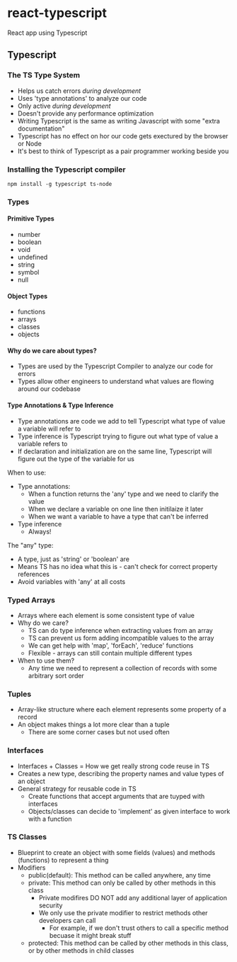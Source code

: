 # react-typescript

React app using Typescript

## Typescript

### The TS Type System

- Helps us catch errors _during development_
- Uses 'type annotations' to analyze our code
- Only active _during development_
- Doesn't provide any performance optimization
- Writing Typescript is the same as writing Javascript with some "extra documentation"
- Typescript has no effect on hor our code gets exectured by the browser or Node
- It's best to think of Typescript as a pair programmer working beside you

### Installing the Typescript compiler

`npm install -g typescript ts-node`

### Types

#### Primitive Types

- number
- boolean
- void
- undefined
- string
- symbol
- null

#### Object Types

- functions
- arrays
- classes
- objects

#### Why do we care about types?

- Types are used by the Typescript Compiler to analyze our code for errors
- Types allow other engineers to understand what values are flowing around our codebase

#### Type Annotations & Type Inference

- Type annotations are code we add to tell Typescript what type of value a variable will refer to
- Type inference is Typescript trying to figure out what type of value a variable refers to
- If declaration and initialization are on the same line, Typescript will figure out the type of the variable for us

When to use:

- Type annotations:
  - When a function returns the 'any' type and we need to clarify the value
  - When we declare a variable on one line then initilaize it later
  - When we want a variable to have a type that can't be inferred
- Type inference
  - Always!

The "any" type:

- A type, just as 'string' or 'boolean' are
- Means TS has no idea what this is - can't check for correct property references
- Avoid variables with 'any' at all costs

### Typed Arrays

- Arrays where each element is some consistent type of value
- Why do we care?
  - TS can do type inference when extracting values from an array
  - TS can prevent us form adding incompatible values to the array
  - We can get help with 'map', 'forEach', 'reduce' functions
  - Flexible - arrays can still contain multiple different types
- When to use them?
  - Any time we need to represent a collection of records with some arbitrary sort order

### Tuples

- Array-like structure where each element represents some property of a record
- An object makes things a lot more clear than a tuple
  - There are some corner cases but not used often

### Interfaces

- Interfaces + Classes = How we get really strong code reuse in TS
- Creates a new type, describing the property names and value types of an object
- General strategy for reusable code in TS
  - Create functions that accept arguments that are tuyped with interfaces
  - Objects/classes can decide to 'implement' as given interface to work with a function

### TS Classes

- Blueprint to create an object with some fields (values) and methods (functions) to represent a thing
- Modifiers
  - public(default): This method can be called anywhere, any time
  - private: This method can only be called by other methods in this class
    - Private modifires DO NOT add any additional layer of application security
    - We only use the private modifier to restrict methods other developers can call
      - For example, if we don't trust others to call a specific method becuase it might break stuff
  - protected: This method can be called by other methods in this class, or by other methods in child classes
